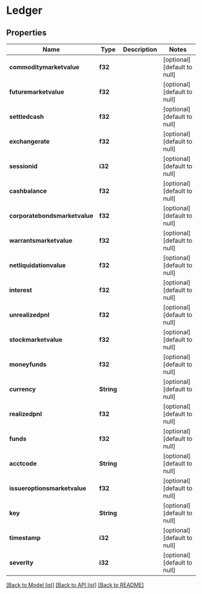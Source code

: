 # Ledger

## Properties
Name | Type | Description | Notes
------------ | ------------- | ------------- | -------------
**commoditymarketvalue** | **f32** |  | [optional] [default to null]
**futuremarketvalue** | **f32** |  | [optional] [default to null]
**settledcash** | **f32** |  | [optional] [default to null]
**exchangerate** | **f32** |  | [optional] [default to null]
**sessionid** | **i32** |  | [optional] [default to null]
**cashbalance** | **f32** |  | [optional] [default to null]
**corporatebondsmarketvalue** | **f32** |  | [optional] [default to null]
**warrantsmarketvalue** | **f32** |  | [optional] [default to null]
**netliquidationvalue** | **f32** |  | [optional] [default to null]
**interest** | **f32** |  | [optional] [default to null]
**unrealizedpnl** | **f32** |  | [optional] [default to null]
**stockmarketvalue** | **f32** |  | [optional] [default to null]
**moneyfunds** | **f32** |  | [optional] [default to null]
**currency** | **String** |  | [optional] [default to null]
**realizedpnl** | **f32** |  | [optional] [default to null]
**funds** | **f32** |  | [optional] [default to null]
**acctcode** | **String** |  | [optional] [default to null]
**issueroptionsmarketvalue** | **f32** |  | [optional] [default to null]
**key** | **String** |  | [optional] [default to null]
**timestamp** | **i32** |  | [optional] [default to null]
**severity** | **i32** |  | [optional] [default to null]

[[Back to Model list]](../README.md#documentation-for-models) [[Back to API list]](../README.md#documentation-for-api-endpoints) [[Back to README]](../README.md)


